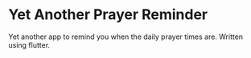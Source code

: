 # Yet Another Prayer Reminder
Yet another app to remind you when the daily prayer times are. Written using flutter.

